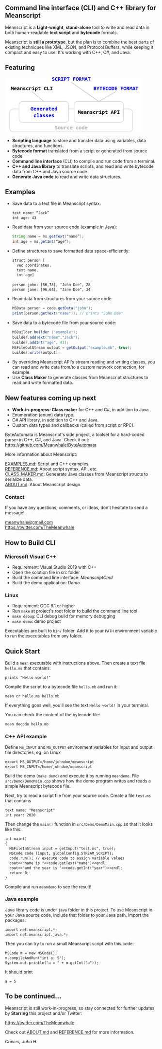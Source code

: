 
<!-- <img src=nutshell.png> -->

## Command line interface (CLI) and C++ library for Meanscript

<!-- USE CASES -->

Meanscript is a **Light-weight**, **stand-alone** tool to write and read data in both human-readable **text script** and **bytecode** formats.


Meanscript is **still a prototype**, but the plan is to combine the best parts of existing techniques like XML, JSON, and Protocol Buffers,
while keeping it compact and easy to use. It's working with C++, C#, and Java.
 

## Featuring

<img src=rnd/circle.png>

* **Scripting language** to store and transfer data using variables, data structures, and functions.
* **Bytecode format** translated from a script or generated from source code.
* **Command line interface** (CLI) to compile and run code from a terminal.
* **C++ and Java library** to translate scripts, and read and write bytecode data from C++ and Java source code.
* **Generate Java code** to read and write data structures.


## Examples

<ul>
<li>Save data to a text file in Meanscript syntax:

```
text name: “Jack”
int age: 43
```

<li>Read data from your source code (example in Java):

```java
String name = ms.getText(“name”);
int age = ms.getInt(“age”);
```

<li>Define structures to save formatted data space-efficiently:

```
struct person [
  vec coordinates,
  text name,
  int age]

person john: [56,78], "John Doe", 28
person jane: [96,64], "Jane Doe", 34
```

<li>Read data from structures from your source code:

```java
MSData person = code.getData("john");
print(person.getText("name")); // prints "John Doe"
```

<li>Save data to a bytecode file from your source code:

```java
MSBuilder builder ("example");
builder.addText("name","Jack");
builder.addInt("age", 43);
MSFileOutStream output = getOutput("example.mb", true);
builder.write(output);
```

<li>By overriding Meanscript API's stream reading and writing classes, you can read and write data from/to a custom network connection, for example.

 <li>Use <b>Class Maker</b> to generate classes from Meanscript structures to read and write formatted data.
 
 </ul>

<!-- * **Parser:** convert text script to bytecode
* Bytecode **interpreter:** execute bytecode instructions
* **MSCode:** access bytecode data from your source code
* **MSBuilder:** create data from your source code
* **Command line application:** compile and run scripts and view contents of bytecode files
* **C++ library:** compile and run code, and read and write bytecode data from your source code
* Integers, text strings, floating point numbers, structs, arrays, and functions
* Create custom input/output streams to read/write data
* _Web editor_ -->

## New features coming up next
* **Work-in-progress: Class maker** for C++ and C#, in addition to Java .
* Enumeration (enum) data type.
* C# API library, in addition to C++ and Java.
* Custom data types and callbacks (called from script or RPC).

<!--Meanscript is implemented in syntax that is common to C++, C#, and Java, with a lot of macros (GCC).
That's how to generate code to multiple languages at the same time.
Same technique is used in Meanscript's side project **ByteAutomata**, -->
ByteAutomata is Meanscript's side project,
a toolset for a hard-coded parser in C++, C#, and Java. Check it out:<br>
https://github.com/Meanwhale/ByteAutomata

More information about Meanscript:

[EXAMPLES.md](https://github.com/Meanwhale/MeanscriptCLI/blob/master/EXAMPLES.md): Script and C++ examples.<br>
[REFERENCE.md](https://github.com/Meanwhale/MeanscriptCLI/blob/master/REFERENCE.md): About script syntax, API, etc.<br>
[CLASS_MAKER.md](https://github.com/Meanwhale/MeanscriptCLI/blob/master/CLASS_MAKER.md): Genearate Java classes from Meanscript structs to serialize data.<br>
[ABOUT.md](https://github.com/Meanwhale/MeanscriptCLI/blob/master/ABOUT.md): About Meanscript design.

### Contact

If you have any questions, comments, or ideas, don't hesitate to send a message!

<!--
**Discord chat**<br>
https://discord.gg/R4Rhr7E
-->

meanwhale@gmail.com<br>
https://twitter.com/TheMeanwhale


## How to Build CLI

### Microsoft Visual C++

* Requirement: Visual Studio 2019 with C++
* Open the solution file in _src_ folder
* Build the command line interface: _MeanscriptCmd_
* Build the demo application: _Demo_

### Linux

* Requirement: GCC 6.1 or higher
* Run `make` at project's root folder to build the command line tool
* `make debug`: CLI debug build for memory debugging
* `make demo`: demo project

Executables are built to `bin/` folder.
Add it to your `PATH` environment variable to run the executables from any folder.

## Quick Start

<!--### Hello world-->

Build a `mean` executable with instructions above. Then create a text file `hello.ms` that contains:

```
prints "Hello world!"
```

Compile the script to a bytecode file `hello.mb` and run it:

```
mean cr hello.ms hello.mb
```

If everything goes well, you'll see the text `Hello world!` in your terminal.

You can check the content of the bytecode file:

```
mean decode hello.mb
```

### C++ API example

Define `MS_INPUT` and `MS_OUTPUT` environment variables for input and output file directories, eg. on Linux

```
export MS_OUTPUT=/home/johndoe/meanscript
export MS_INPUT=/home/johndoe/meanscript
```

Build the demo (`make demo`) and execute it by running `meandemo`.
File `src/Demo/DemoMain.cpp` shows how the demo program writes and reads a simple Meanscript bytecode file.

Next, try to read a script file from your source code. Create a file `test.ms` that contains

```
text name: "Meanscript"
int year: 2020
```

Then change the `main()` function in `src/Demo/DemoMain.cpp` so that it looks like this:

```
int main()
{
  MSFileInStream input = getInput("test.ms", true);
  MSCode code (input, globalConfig.STREAM_SCRIPT);
  code.run(); // execute code to assign variable values
  cout<<"name is "<<code.getText("name")<<endl;
  cout<<"and the year is "<<code.getInt("year")<<endl;
  return 0;
}
```

Compile and run `meandemo` to see the result!

### Java example

Java library code is under `java` folder in this project.
To use Meanscript in your Java source code, include that folder to your Java path.
Import the packages:

```
import net.meanscript.*;
import net.meanscript.java.*;
```

Then you can try to run a small Meanscript script with this code:

```
MSCode m = new MSCode();
m.compileAndRun("int a: 5");
System.out.println("a = " + m.getInt("a"));
```

It should print

```
a = 5
```

## To be continued...

Meanscript is still work-in-progress, so stay connected for further updates by **Starring** this project and/or Twitter:

https://twitter.com/TheMeanwhale

Check out
[ABOUT.md](https://github.com/Meanwhale/MeanscriptCLI/blob/master/ABOUT.md)
and
[REFERENCE.md](https://github.com/Meanwhale/MeanscriptCLI/blob/master/REFERENCE.md)
for more information.

_Cheers, Juha H._
